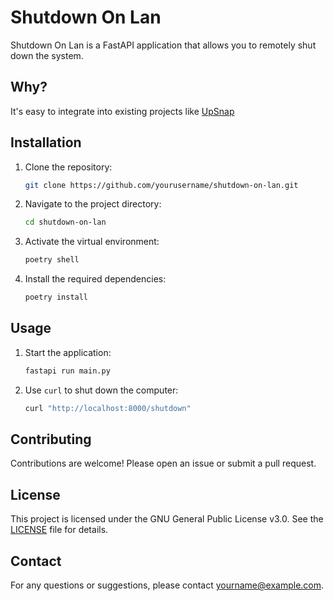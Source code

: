 # Shutdown On Lan

Shutdown On Lan is a FastAPI application that allows you to remotely shut down the system.

## Why?
It's easy to integrate into existing projects like [UpSnap](https://github.com/seriousm4x/UpSnap)

## Installation

1. Clone the repository:
    ```sh
    git clone https://github.com/yourusername/shutdown-on-lan.git
    ```
2. Navigate to the project directory:
    ```sh
    cd shutdown-on-lan
    ```
3. Activate the virtual environment:
    ```sh
    poetry shell
    ```
4. Install the required dependencies:
    ```sh
    poetry install
    ```

## Usage

1. Start the application:
    ```sh
    fastapi run main.py
    ```
2. Use `curl` to shut down the computer:
    ```sh
    curl "http://localhost:8000/shutdown"
    ```

## Contributing

Contributions are welcome! Please open an issue or submit a pull request.

## License

This project is licensed under the GNU General Public License v3.0. See the [LICENSE](LICENSE) file for details.

## Contact

For any questions or suggestions, please contact [yourname@example.com](mailto:yourname@example.com).